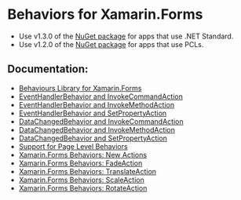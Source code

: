 # Behaviors for Xamarin.Forms

- Use v1.3.0 of the [NuGet package](https://www.nuget.org/packages/Behaviors.Forms/1.3.0) for apps that use .NET Standard.
- Use v1.2.0 of the [NuGet package](https://www.nuget.org/packages/Behaviors.Forms/1.2.0) for apps that use PCLs.

## Documentation:

- [Behaviours Library for Xamarin.Forms](http://www.davidbritch.com/2016/02/behaviours-library-for-xamarinforms_24.html)
- [EventHandlerBehavior and InvokeCommandAction](http://www.davidbritch.com/2016/02/xamarinforms-behaviors.html)
- [EventHandlerBehavior and InvokeMethodAction](http://www.davidbritch.com/2016/03/xamarinforms-behaviors.html)
- [EventHandlerBehavior and SetPropertyAction](http://www.davidbritch.com/2016/03/xamarinforms-behaviors_14.html)
- [DataChangedBehavior and InvokeCommandAction](http://www.davidbritch.com/2016/03/xamarinforms-behaviors_21.html)
- [DataChangedBehavior and InvokeMethodAction](http://www.davidbritch.com/2016/04/xamarinforms-behaviors.html)
- [DataChangedBehavior and SetPropertyAction](http://www.davidbritch.com/2016/04/xamarinforms-behaviors_13.html)
- [Support for Page Level Behaviors](http://www.davidbritch.com/2016/04/xamarinforms-behaviors-support-for-page.html)
- [Xamarin.Forms Behaviors: New Actions](http://www.davidbritch.com/2016/05/xamarinforms-behaviors-new-actions.html)
- [Xamarin.Forms Behaviors: FadeAction](http://www.davidbritch.com/2016/06/xamarinforms-behaviors-fadeaction.html)
- [Xamarin.Forms Behaviors: TranslateAction](http://www.davidbritch.com/2016/06/xamarinforms-behaviors-translateaction.html)
- [Xamarin.Forms Behaviors: ScaleAction](http://www.davidbritch.com/2016/06/xamarinforms-behaviors-scaleaction.html)
- [Xamarin.Forms Behaviors: RotateAction](http://www.davidbritch.com/2016/07/xamarinforms-behaviors-rotateaction.html)
